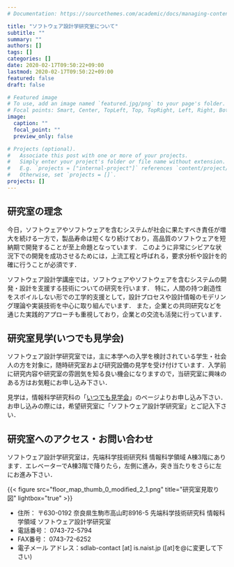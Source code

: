 ```yaml
---
# Documentation: https://sourcethemes.com/academic/docs/managing-content/

title: "ソフトウェア設計学研究室について"
subtitle: ""
summary: ""
authors: []
tags: []
categories: []
date: 2020-02-17T09:50:22+09:00
lastmod: 2020-02-17T09:50:22+09:00
featured: false
draft: false

# Featured image
# To use, add an image named `featured.jpg/png` to your page's folder.
# Focal points: Smart, Center, TopLeft, Top, TopRight, Left, Right, BottomLeft, Bottom, BottomRight.
image:
  caption: ""
  focal_point: ""
  preview_only: false

# Projects (optional).
#   Associate this post with one or more of your projects.
#   Simply enter your project's folder or file name without extension.
#   E.g. `projects = ["internal-project"]` references `content/project/deep-learning/index.md`.
#   Otherwise, set `projects = []`.
projects: []
---
```


## 研究室の理念
今日，ソフトウェアやソフトウェアを含むシステムが社会に果たすべき責任が増大を続ける一方で，製品寿命は短くなり続けており，高品質のソフトウェアを短納期で開発することが至上命題となっています． このように非常にシビアな状況下での開発を成功させるためには，上流工程と呼ばれる，要求分析や設計を的確に行うことが必須です．

ソフトウェア設計学講座では，ソフトウェアやソフトウェアを含むシステムの開発・設計を支援する技術についての研究を行います． 特に，人間の持つ創造性をスポイルしない形での工学的支援として，設計プロセスや設計情報のモデリング理論や実装技術を中心に取り組んでいます． また，企業との共同研究などを通じた実践的アプローチも重視しており，企業との交流も活発に行っています．

## 研究室見学(いつでも見学会)
ソフトウェア設計学研究室では，主に本学への入学を検討されている学生・社会人の方を対象に，随時研究室および研究設備の見学を受け付けています．入学前に研究内容や研究室の雰囲気を知る良い機会になりますので，当研究室に興味のある方はお気軽にお申し込み下さい．

見学は，情報科学研究科の「[いつでも見学会](http://isw3.naist.jp/Contents/Admission/CampusTour-ja.html)」のページよりお申し込み下さい．お申し込みの際には，希望研究室に「ソフトウェア設計学研究室」とご記入下さい．

## 研究室へのアクセス・お問い合わせ
ソフトウェア設計学研究室は，先端科学技術研究科 情報科学領域 A棟3階にあります．エレベーターでA棟3階で降りたら，左側に進み，突き当たりをさらに左にお進み下さい．

{{< figure src="floor_map_thumb_0_modified_2_1.png" title="研究室見取り図" lightbox="true" >}}

- 住所： 〒630-0192 奈良県生駒市高山町8916-5 先端科学技術研究科 情報科学領域 ソフトウェア設計学研究室
- 電話番号： 0743-72-5794
- FAX番号： 0743-72-6252
- 電子メール アドレス：sdlab-contact [at] is.naist.jp ([at]を@に変更して下さい)
